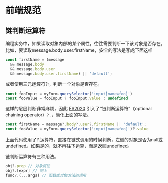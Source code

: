 # 前端规范
## ****链判断运算符****
编程实务中，如果读取对象内部的某个属性，往往需要判断一下该对象是否存在。比如，要读取message.body.user.firstName，安全的写法是写成下面这样

```jsx
const firstName = (message
  && message.body
  && message.body.user
  && message.body.user.firstName) || 'default';
```

或者使用三元运算符?:，判断一个对象是否存在。

```jsx
const fooInput = myForm.querySelector('input[name=foo]')
const fooValue = fooInput ? fooInput.value : undefined
```

这样的层层判断非常麻烦，因此 [ES2020](https://links.jianshu.com/go?to=https%3A%2F%2Fgithub.com%2Ftc39%2Fproposal-optional-chaining) 引入了“链判断运算符”（optional chaining operator）`?.`，简化上面的写法。

```jsx
const firstName = message?.body?.user?.firstName || 'default';
const fooValue = myForm.querySelector('input[name=foo]')?.value
```

上面代码使用了?.运算符，直接在链式调用的时候判断，左侧的对象是否为null或undefined。如果是的，就不再往下运算，而是返回undefined。

链判断运算符有三种用法。

```jsx
obj?.prop // 对象属性
obj?.[expr] // 同上
func?.(...args) // 函数或对象方法的调用
```

